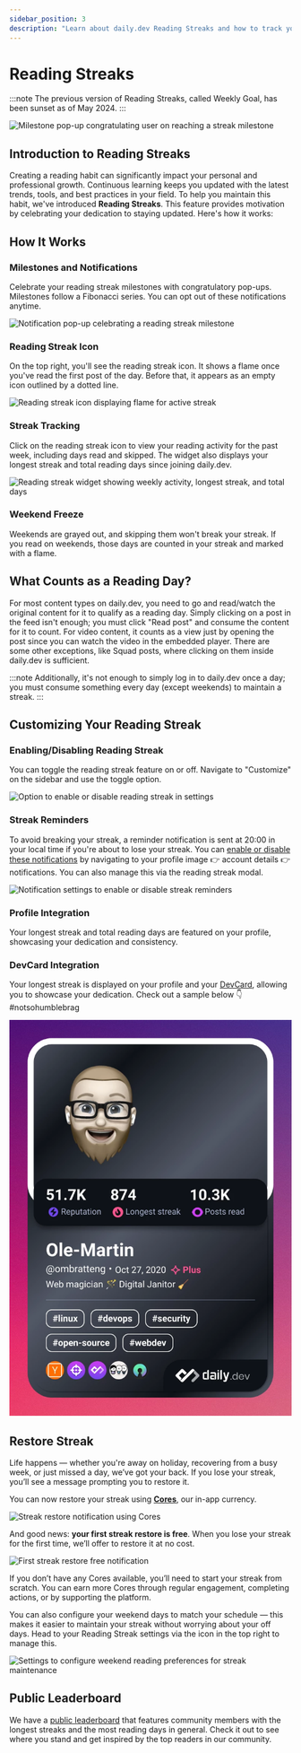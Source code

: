 ```yaml
---
sidebar_position: 3
description: "Learn about daily.dev Reading Streaks and how to track your reading habits, view milestones, and stay consistent with reminders and streak restoration."
---
```


# Reading Streaks

:::note
The previous version of Reading Streaks, called Weekly Goal, has been sunset as of May 2024.
:::

![Milestone pop-up congratulating user on reaching a streak milestone](https://daily-now-res.cloudinary.com/image/upload/v1719905254/docs/mTR8YyOxU_1.webp)

## Introduction to Reading Streaks

Creating a reading habit can significantly impact your personal and professional growth. Continuous learning keeps you updated with the latest trends, tools, and best practices in your field. To help you maintain this habit, we've introduced **Reading Streaks**. This feature provides motivation by celebrating your dedication to staying updated. Here's how it works:

## How It Works

### Milestones and Notifications

Celebrate your reading streak milestones with congratulatory pop-ups. Milestones follow a Fibonacci series. You can opt out of these notifications anytime.

![Notification pop-up celebrating a reading streak milestone](https://daily-now-res.cloudinary.com/image/upload/v1719905253/docs/content_376c6ea1-ab0b-4402-bddb-d4ac5c28d237.webp)

### Reading Streak Icon

On the top right, you'll see the reading streak icon. It shows a flame once you've read the first post of the day. Before that, it appears as an empty icon outlined by a dotted line.

![Reading streak icon displaying flame for active streak](https://daily-now-res.cloudinary.com/image/upload/v1719905253/docs/content_7bdd0401-c9cd-45ab-88e0-45b49197e34f.webp)

### Streak Tracking

Click on the reading streak icon to view your reading activity for the past week, including days read and skipped. The widget also displays your longest streak and total reading days since joining daily.dev.

![Reading streak widget showing weekly activity, longest streak, and total days](https://daily-now-res.cloudinary.com/image/upload/v1719905253/docs/content_ab5fd98a-3e8a-4c64-b4fe-c103ee92fdf7.webp)

### Weekend Freeze

Weekends are grayed out, and skipping them won't break your streak. If you read on weekends, those days are counted in your streak and marked with a flame.

## What Counts as a Reading Day?

For most content types on daily.dev, you need to go and read/watch the original content for it to qualify as a reading day. Simply clicking on a post in the feed isn't enough; you must click "Read post" and consume the content for it to count. For video content, it counts as a view just by opening the post since you can watch the video in the embedded player. There are some other exceptions, like Squad posts, where clicking on them inside daily.dev is sufficient.

:::note
Additionally, it's not enough to simply log in to daily.dev once a day; you must consume something every day (except weekends) to maintain a streak.
:::

## Customizing Your Reading Streak

### Enabling/Disabling Reading Streak

You can toggle the reading streak feature on or off. Navigate to "Customize" on the sidebar and use the toggle option.

![Option to enable or disable reading streak in settings](https://daily-now-res.cloudinary.com/image/upload/v1719905253/docs/content_5508690a-ba29-4d47-94cb-4cb714ca948c.webp)

### Streak Reminders

To avoid breaking your streak, a reminder notification is sent at 20:00 in your local time if you're about to lose your streak. You can [enable or disable these notifications](https://app.daily.dev/account/notifications) by navigating to your profile image 👉 account details 👉 notifications. You can also manage this via the reading streak modal.

![Notification settings to enable or disable streak reminders](https://daily-now-res.cloudinary.com/image/upload/v1719905253/docs/content_27fd1816-4348-4624-a6f2-faceb2d68605.webp)

### Profile Integration

Your longest streak and total reading days are featured on your profile, showcasing your dedication and consistency.

### DevCard Integration

Your longest streak is displayed on your profile and your [DevCard](https://app.daily.dev/devcard), allowing you to showcase your dedication. Check out a sample below 👇#notsohumblebrag

![DevCard displaying user's longest streak and reading stats](https://raw.githubusercontent.com/omBratteng/omBratteng/devcard/devcard-background.webp)

## Restore Streak

Life happens — whether you're away on holiday, recovering from a busy week, or just missed a day, we’ve got your back. If you lose your streak, you’ll see a message prompting you to restore it.

You can now restore your streak using [**Cores**](https://docs.daily.dev/docs/monetization/cores), our in-app currency. 

![Streak restore notification using Cores](https://daily-now-res.cloudinary.com/image/upload/v1749564735/Core_Streak_restore_jeluea.png)

And good news: **your first streak restore is free**. When you lose your streak for the first time, we’ll offer to restore it at no cost.

![First streak restore free notification](https://daily-now-res.cloudinary.com/image/upload/v1749564735/First_Streak_restore_lnxuss.png)

If you don’t have any Cores available, you’ll need to start your streak from scratch. You can earn more Cores through regular engagement, completing actions, or by supporting the platform.

You can also configure your weekend days to match your schedule — this makes it easier to maintain your streak without worrying about your off days. Head to your Reading Streak settings via the icon in the top right to manage this.

![Settings to configure weekend reading preferences for streak maintenance](https://github.com/user-attachments/assets/21223960-bf13-47f0-81f9-3bd42baf6ffb)

## Public Leaderboard

We have a [public leaderboard](https://app.daily.dev/users) that features community members with the longest streaks and the most reading days in general. Check it out to see where you stand and get inspired by the top readers in our community.
